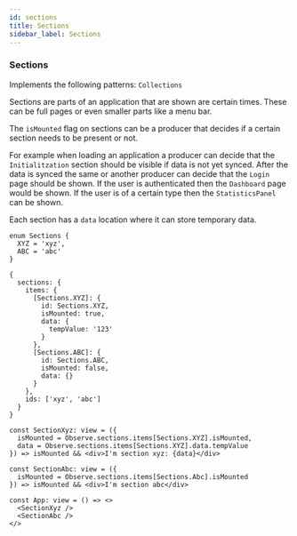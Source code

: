 ```yaml
---
id: sections
title: Sections
sidebar_label: Sections
---
```


### Sections

Implements the following patterns: `Collections`  

Sections are parts of an application that are shown are certain times. These can be full pages or even smaller parts like a menu bar.

The `isMounted` flag on sections can be a producer that decides if a certain section needs to be present or not.

For example when loading an application a producer can decide that the `Initialitzation` section should be visible if data is not yet synced. After the data is synced the same or another producer can decide that the `Login` page should be shown. If the user is authenticated then the `Dashboard` page would be shown. If the user is of a certain type then the `StatisticsPanel` can be shown.

Each section has a `data` location where it can store temporary data.

```
enum Sections {
  XYZ = 'xyz',
  ABC = 'abc'
}

```

```
{
  sections: {
    items: {
      [Sections.XYZ]: {
        id: Sections.XYZ,
        isMounted: true,
        data: {
          tempValue: '123'
        }
      },
      [Sections.ABC]: {
        id: Sections.ABC,
        isMounted: false,
        data: {}
      }
    },
    ids: ['xyz', 'abc']
  }
}
```

```
const SectionXyz: view = ({
  isMounted = Observe.sections.items[Sections.XYZ].isMounted,
  data = Observe.sections.items[Sections.XYZ].data.tempValue
}) => isMounted && <div>I'm section xyz: {data}</div>
```

```
const SectionAbc: view = ({
  isMounted = Observe.sections.items[Sections.Abc].isMounted
}) => isMounted && <div>I'm section abc</div>
```

```
const App: view = () => <>
  <SectionXyz />
  <SectionAbc />
</>
```
